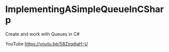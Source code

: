 # ImplementingASimpleQueueInCSharp
Create and work with Queues in C#

YouTube
https://youtu.be/58ZxgdjaH-U
